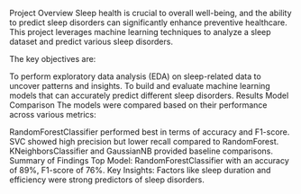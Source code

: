 Project Overview
Sleep health is crucial to overall well-being, and the ability to predict sleep disorders can significantly enhance preventive healthcare. This project leverages machine learning techniques to analyze a sleep dataset and predict various sleep disorders.

The key objectives are:

To perform exploratory data analysis (EDA) on sleep-related data to uncover patterns and insights.
To build and evaluate machine learning models that can accurately predict different sleep disorders.
Results
Model Comparison
The models were compared based on their performance across various metrics:

RandomForestClassifier performed best in terms of accuracy and F1-score.
SVC showed high precision but lower recall compared to RandomForest.
KNeighborsClassifier and GaussianNB provided baseline comparisons.
Summary of Findings
Top Model: RandomForestClassifier with an accuracy of 89%, F1-score of 76%.
Key Insights: Factors like sleep duration and efficiency were strong predictors of sleep disorders.
